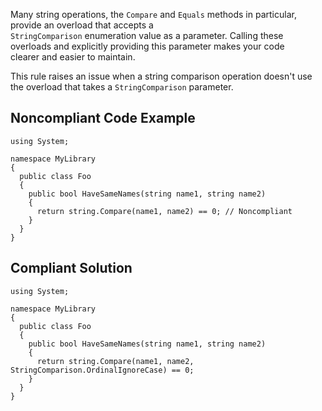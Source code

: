 
Many string operations, the `Compare` and `Equals` methods in particular, provide an overload that accepts a<br>`StringComparison` enumeration value as a parameter. Calling these overloads and explicitly providing this parameter makes your code<br>clearer and easier to maintain.

This rule raises an issue when a string comparison operation doesn't use the overload that takes a `StringComparison` parameter.

## Noncompliant Code Example


    using System;
    
    namespace MyLibrary
    {
      public class Foo
      {
        public bool HaveSameNames(string name1, string name2)
        {
          return string.Compare(name1, name2) == 0; // Noncompliant
        }
      }
    }


## Compliant Solution


    using System;
    
    namespace MyLibrary
    {
      public class Foo
      {
        public bool HaveSameNames(string name1, string name2)
        {
          return string.Compare(name1, name2, StringComparison.OrdinalIgnoreCase) == 0;
        }
      }
    }

